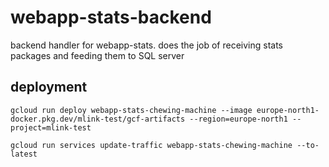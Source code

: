 # webapp-stats-backend
backend handler for webapp-stats. does the job of receiving stats packages and feeding them to SQL server


## deployment
```
gcloud run deploy webapp-stats-chewing-machine --image europe-north1-docker.pkg.dev/mlink-test/gcf-artifacts --region=europe-north1 --project=mlink-test

gcloud run services update-traffic webapp-stats-chewing-machine --to-latest
```